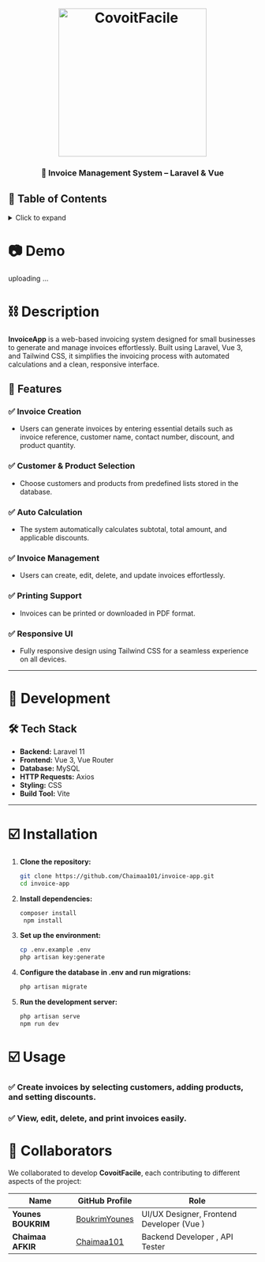 <h1 align="center">
	<img width="300" alt="CovoitFacile" src="https://github.com/Chaimaa101/">
</h1>

<h3 align="center">
	🧾 Invoice Management System – Laravel & Vue
</h3>

## 📖 Table of Contents

<details>
<summary>Click to expand</summary>

- [📖 Table of Contents](#-table-of-contents)
- [📷 Demo](#-demo) 
- [⛓ Description](#-description)
  - [Invoice Creation](#invoice-creation)
  - [Customer & Product Selection](#customer--product-selection)
  - [Auto Calculation](#auto-calculation)
  - [Invoice Management](#invoice-management)
  - [Printing Support](#printing-support)
  - [Responsive UI](#responsive-ui)
- [🔨 Development](#-development)
  - [Tech Stack](#tech-stack)
- [☑️ Installation](#-installation)
  - [Usage](#usage)
- [🤝 Collaborators](#-collaborators)

</details>


# 📷 Demo 

uploading ...

# ⛓ Description

**InvoiceApp** is a web-based invoicing system designed for small businesses to generate and manage invoices effortlessly. Built using Laravel, Vue 3, and Tailwind CSS, it simplifies the invoicing process with automated calculations and a clean, responsive interface.

## 🚀 Features

### ✅ Invoice Creation
- Users can generate invoices by entering essential details such as invoice reference, customer name, contact number, discount, and product quantity.
  
### ✅ Customer & Product Selection 
- Choose customers and products from predefined lists stored in the database.

### ✅ Auto Calculation 
- The system automatically calculates subtotal, total amount, and applicable discounts.

### ✅ Invoice Management 
- Users can create, edit, delete, and update invoices effortlessly.

### ✅ Printing Support 
- Invoices can be printed or downloaded in PDF format.

### ✅ Responsive UI  
- Fully responsive design using Tailwind CSS for a seamless experience on all devices.

---

# 🔨 Development

## 🛠️ Tech Stack  
- **Backend:** Laravel 11  
- **Frontend:** Vue 3, Vue Router 
- **Database:** MySQL  
- **HTTP Requests:** Axios
- **Styling:** CSS
- **Build Tool:** Vite

---

# ☑️ Installation  

1. **Clone the repository:**  
   ```bash
   git clone https://github.com/Chaimaa101/invoice-app.git
   cd invoice-app
2. **Install dependencies:**
   ```bash
   composer install
    npm install
3. **Set up the environment:**
   ```bash
   cp .env.example .env
   php artisan key:generate
4. **Configure the database in .env and run migrations:**
   ```bash
   php artisan migrate
5. **Run the development server:**
    ```bash
    php artisan serve
    npm run dev


# ☑️ Usage
### ✅ Create invoices by selecting customers, adding products, and setting discounts.
### ✅ View, edit, delete, and print invoices easily. 

# 🤝 Collaborators

We collaborated to develop **CovoitFacile**, each contributing to different aspects of the project:

| Name                | GitHub Profile                                      | Role                                                |
|-------------------- |---------------------------------------------------- |---------------------------------------------------- |
| **Younes BOUKRIM**  | [BoukrimYounes](https://github.com/BoukrimYounes)   | UI/UX Designer, Frontend Developer (Vue )          |
| **Chaimaa AFKIR**   | [Chaimaa101](https://github.com/Chaimaa101)         | Backend Developer , API Tester                      |



